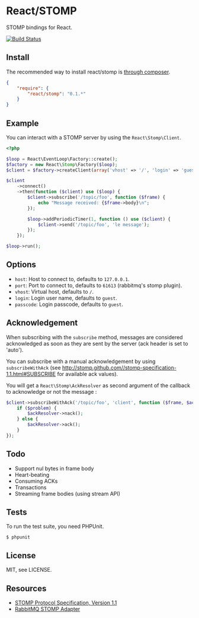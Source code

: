 # React/STOMP

STOMP bindings for React.

[![Build Status](https://secure.travis-ci.org/reactphp/stomp.png?branch=master)](http://travis-ci.org/reactphp/stomp)

## Install

The recommended way to install react/stomp is [through composer](http://getcomposer.org).

```JSON
{
    "require": {
        "react/stomp": "0.1.*"
    }
}
```

## Example

You can interact with a STOMP server by using the `React\Stomp\Client`.

```php
<?php

$loop = React\EventLoop\Factory::create();
$factory = new React\Stomp\Factory($loop);
$client = $factory->createClient(array('vhost' => '/', 'login' => 'guest', 'passcode' => 'guest'));

$client
    ->connect()
    ->then(function ($client) use ($loop) {
        $client->subscribe('/topic/foo', function ($frame) {
            echo "Message received: {$frame->body}\n";
        });

        $loop->addPeriodicTimer(1, function () use ($client) {
            $client->send('/topic/foo', 'le message');
        });
    });

$loop->run();
```

## Options

* `host`: Host to connect to, defaults to `127.0.0.1`.
* `port`: Port to connect to, defaults to `61613` (rabbitmq's stomp plugin).
* `vhost`: Virtual host, defaults to `/`.
* `login`: Login user name, defaults to `guest`.
* `passcode`: Login passcode, defaults to `guest`.

## Acknowledgement

When subscribing with the `subscribe` method, messages are considered
acknowledged as soon as they are sent by the server (ack header is set to 'auto').

You can subscribe with a manual acknowledgement by using `subscribeWithAck`
(see http://stomp.github.com//stomp-specification-1.1.html#SUBSCRIBE for
available ack values).

You will get a `React\Stomp\AckResolver` as second argument of the callback to
acknowledge or not the message :

```php
$client->subscribeWithAck('/topic/foo', 'client', function ($frame, $ackResolver) {
    if ($problem) {
        $ackResolver->nack();
    } else {
        $ackResolver->ack();
    }
});
```

## Todo

* Support nul bytes in frame body
* Heart-beating
* Consuming ACKs
* Transactions
* Streaming frame bodies (using stream API)

## Tests

To run the test suite, you need PHPUnit.

    $ phpunit

## License

MIT, see LICENSE.

## Resources

* [STOMP Protocol Specification, Version 1.1](http://stomp.github.com/stomp-specification-1.1.html)
* [RabbitMQ STOMP Adapter](http://www.rabbitmq.com/stomp.html)
